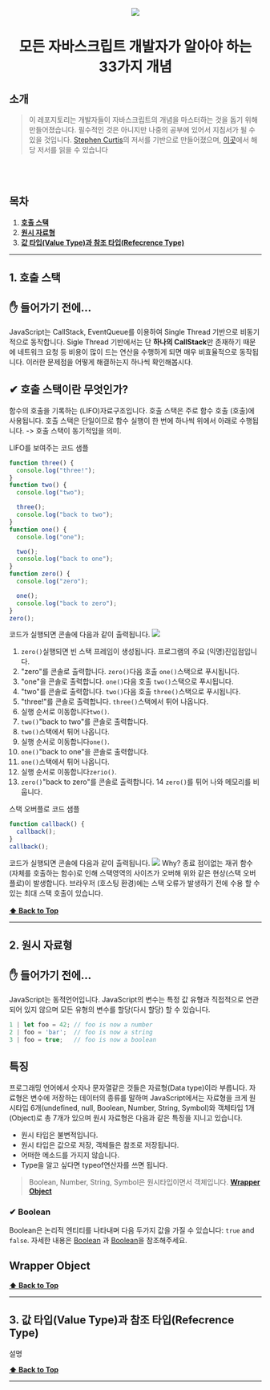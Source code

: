 <p align="center">
<img src="https://user-images.githubusercontent.com/50766847/86084330-8af0e700-bad7-11ea-8ce8-e75d533e723e.png" height="auto" width="auto" />
</p>

<h1 align="center">모든 자바스크립트 개발자가 알아야 하는 33가지 개념</h1>

<h2>소개</h2>

> 이 레포지토리는 개발자들이 자바스크립트의 개념을 마스터하는 것을 돕기 위해 만들어졌습니다. 필수적인 것은 아니지만 나중의 공부에 있어서 지침서가 될 수 있을 것입니다. 
<a href="https://twitter.com/stephenthecurt" target="blank">Stephen Curtis</a>의 저서를 기반으로 만들어졌으며, <a href="https://medium.com/@stephenthecurt/33-fundamentals-every-javascript-developer-should-know-13dd720a90d1" target="blank">이곳</a>에서 해당 저서를 읽을 수 있습니다

<br></br>

## 목차

1. **[호출 스택](#1-호출-스택)**
1. **[원시 자료형](#2-원시-자료형)**
1. **[값 타입(Value Type)과 참조 타입(Refecrence Type)](#3-값-타입value-type과-참조-타입refecrence-type)**

---

## 1. 호출 스택

## ✋ 들어가기 전에...
JavaScript는 CallStack, EventQueue를 이용하여 Single Thread 기반으로 비동기적으로 동작합니다. Sigle Thread 기반에서는 단 <strong>하나의 CallStack</strong>만 존재하기 때문에 네트워크 요청 등 비용이 많이 드는 연산을 수행하게 되면 매우 비효율적으로 동작됩니다. 이러한 문제점을 어떻게 해결하는지 하나씩 확인해봅시다.

## ✔ 호출 스택이란 무엇인가?
함수의 호출을 기록하는 (LIFO)자료구조입니다. 호출 스택은 주로 함수 호출 (호출)에 사용됩니다. 호출 스택은 단일이므로 함수 실행이 한 번에 하나씩 위에서 아래로 수행됩니다. -> 호출 스택이 동기적임을 의미.

LIFO를 보여주는 코드 샘플 
```JavaScript
function three() {
  console.log("three!");
}
function two() {
  console.log("two");

  three();
  console.log("back to two");
}
function one() {
  console.log("one");

  two();
  console.log("back to one");
}
function zero() {
  console.log("zero");

  one();
  console.log("back to zero");
}
zero();
```
코드가 실행되면 콘솔에 다음과 같이 출력됩니다.
<img src="https://user-images.githubusercontent.com/50766847/86094924-1f654480-baec-11ea-8308-423a55a4647f.PNG" />

1. <code>zero()</code>실행되면 빈 스택 프레임이 생성됩니다. 프로그램의 주요 (익명)진입점입니다.
2. "zero"를 콘솔로 출력합니다. <code>zero()</code>다음 호출 <code>one()</code>스택으로 푸시됩니다.
3. "one"을 콘솔로 출력합니다. <code>one()</code>다음 호출 <code>two()</code>스택으로 푸시됩니다.
4. "two"를 콘솔로 출력합니다. <code>two()</code>다음 호출 <code>three()</code>스택으로 푸시됩니다.
5. "three!"를 콘솔로 출력합니다. <code>three()</code>스택에서 튀어 나옵니다.
6. 실행 순서로 이동합니다<code>two()</code>.
7. <code>two()</code>"back to two"를 콘솔로 출력합니다. 
8. <code>two()</code>스택에서 튀어 나옵니다.
9. 실행 순서로 이동합니다<code>one()</code>.
10. <code>one()</code>"back to one"을 콘솔로 출력합니다.
11. <code>one()</code>스택에서 튀어 나옵니다.
12. 실행 순서로 이동합니다<code>zerio()</code>.
13. <code>zero()</code>"back to zero"를 콘솔로 출력합니다.
14 <code>zero()</code>를 튀어 나와 메모리를 비웁니다.

스택 오버플로 코드 샘플
```JavaScript
function callback() {
  callback();
}
callback();
```
코드가 실행되면 콘솔에 다음과 같이 출력됩니다.
<img src="https://user-images.githubusercontent.com/50766847/86096527-5b99a480-baee-11ea-8fca-844781baac44.PNG" />
Why? 종료 점이없는 재귀 함수 (자체를 호출하는 함수)로 인해 스택영역의 사이즈가 오버해 위와 같은 현상(스택 오버플로)이 발생합니다. 브라우저 (호스팅 환경)에는 스택 오류가 발생하기 전에 수용 할 수있는 최대 스택 호출이 있습니다.
<br></br>
**[⬆  Back to Top](#목차)**

---

## 2. 원시 자료형

## ✋ 들어가기 전에...
JavaScript는 동적언어입니다. JavaScript의 변수는 특정 값 유형과 직접적으로 연관되어 있지 않으며 모든 유형의 변수를 할당(다시 할당) 할 수 있습니다.

```JavaScript
1 | let foo = 42; // foo is now a number
2 | foo = 'bar';  // foo is now a string
3 | foo = true;   // foo is now a boolean
```


## 특징
프로그래밍 언어에서 숫자나 문자열같은 것들은 자료형(Data type)이라 부릅니다. 자료형은 변수에 저장하는 데이터의 종류를 말하며 JavaScript에서는 자료형을 크게 원시타입 6개(undefined, null, Boolean, Number, String, Symbol)와 객체타입 1개(Object)로 총 7개가 있으며 원시 자료형은 다음과 같은 특징을 지니고 있습니다.
* 원시 타입은 불변적입니다.
* 원시 타입은 값으로 저장, 객체들은 참조로 저장됩니다.
* 어떠한 메소드를 가지지 않습니다.
* Type을 알고 싶다면 typeof연산자를 쓰면 됩니다.   
> Boolean, Number, String, Symbol은 원시타입이면서 객체입니다. **[Wrapper Object](#wrapper-object)**
> 

### ✔ Boolean
Boolean은 논리적 엔티티를 나타내며 다음 두가지 값을 가질 수 있습니다: `true` and `false`. 자세한 내용은 [Boolean](https://developer.mozilla.org/en-US/docs/Glossary/Boolean "Go More Detail Boolean") 과 [Boolean](https://developer.mozilla.org/en-US/docs/Web/JavaScript/Reference/Global_Objects/Boolean "Go More Detail Boolean")을 참조해주세요.

## Wrapper Object


**[⬆  Back to Top](#목차)**

---

## 3. 값 타입(Value Type)과 참조 타입(Refecrence Type)

설명

**[⬆  Back to Top](#목차)**

---
